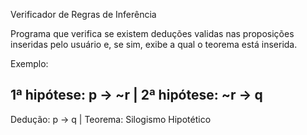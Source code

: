 Verificador de Regras de Inferência

Programa que verifica se existem deduções validas nas proposições inseridas pelo usuário e, se sim, exibe a qual o teorema está inserida.

Exemplo:

1ª hipótese: p -> ~r  |
2ª hipótese: ~r -> q
------------------------------
Dedução: p -> q |
Teorema: Silogismo Hipotético
